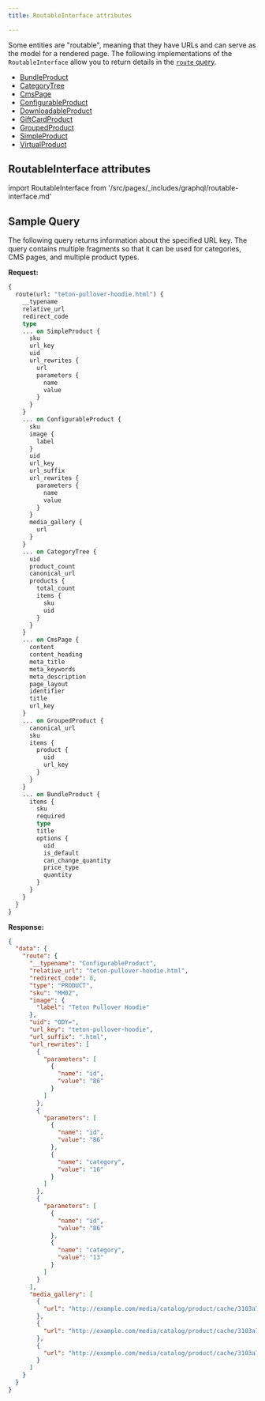 ```yaml
---
title: RoutableInterface attributes

---
```


Some entities are "routable", meaning that they have URLs and can serve as the model for a rendered page. The following implementations of the `RoutableInterface` allow you to return details in the [`route` query]({{page.baseurl}}/graphql/queries/route.html).

*  [BundleProduct]({{page.baseurl}}/graphql/interfaces/bundle-product.html)
*  [CategoryTree]({{page.baseurl}}/graphql/queries/category-list.html#Categories)
*  [CmsPage]({{page.baseurl}}/graphql/queries/cms-page.html)
*  [ConfigurableProduct]({{page.baseurl}}/graphql/interfaces/configurable-product.html)
*  [DownloadableProduct]({{page.baseurl}}/graphql/interfaces/downloadable-product.html)
*  [GiftCardProduct]({{page.baseurl}}/graphql/interfaces/gift-card-product.html)
*  [GroupedProduct]({{page.baseurl}}/graphql/interfaces/grouped-product.html)
*  [SimpleProduct]({{page.baseurl}}/graphql/interfaces/simple-product.html)
*  [VirtualProduct]({{page.baseurl}}/graphql/interfaces/virtual-product.html)

## RoutableInterface attributes

import RoutableInterface from '/src/pages/_includes/graphql/routable-interface.md'

<RoutableInterface />

## Sample Query

The following query returns information about the specified URL key. The query contains multiple fragments so that it can be used for categories, CMS pages, and multiple product types.

**Request:**

```graphql
{
  route(url: "teton-pullover-hoodie.html") {
    __typename
    relative_url
    redirect_code
    type
    ... on SimpleProduct {
      sku
      url_key
      uid
      url_rewrites {
        url
        parameters {
          name
          value
        }
      }
    }
    ... on ConfigurableProduct {
      sku
      image {
        label
      }
      uid
      url_key
      url_suffix
      url_rewrites {
        parameters {
          name
          value
        }
      }
      media_gallery {
        url
      }
    }
    ... on CategoryTree {
      uid
      product_count
      canonical_url
      products {
        total_count
        items {
          sku
          uid
        }
      }
    }
    ... on CmsPage {
      content
      content_heading
      meta_title
      meta_keywords
      meta_description
      page_layout
      identifier
      title
      url_key
    }
    ... on GroupedProduct {
      canonical_url
      sku
      items {
        product {
          uid
          url_key
        }
      }
    }
    ... on BundleProduct {
      items {
        sku
        required
        type
        title
        options {
          uid
          is_default
          can_change_quantity
          price_type
          quantity
        }
      }
    }
  }
}
```

**Response:**

```json
{
  "data": {
    "route": {
      "__typename": "ConfigurableProduct",
      "relative_url": "teton-pullover-hoodie.html",
      "redirect_code": 0,
      "type": "PRODUCT",
      "sku": "MH02",
      "image": {
        "label": "Teton Pullover Hoodie"
      },
      "uid": "ODY=",
      "url_key": "teton-pullover-hoodie",
      "url_suffix": ".html",
      "url_rewrites": [
        {
          "parameters": [
            {
              "name": "id",
              "value": "86"
            }
          ]
        },
        {
          "parameters": [
            {
              "name": "id",
              "value": "86"
            },
            {
              "name": "category",
              "value": "16"
            }
          ]
        },
        {
          "parameters": [
            {
              "name": "id",
              "value": "86"
            },
            {
              "name": "category",
              "value": "13"
            }
          ]
        }
      ],
      "media_gallery": [
        {
          "url": "http://example.com/media/catalog/product/cache/3103a735c131a485a1ff51c24439c39b/m/h/mh02-black_main_1.jpg"
        },
        {
          "url": "http://example.com/media/catalog/product/cache/3103a735c131a485a1ff51c24439c39b/m/h/mh02-black_alt1_1.jpg"
        },
        {
          "url": "http://example.com/media/catalog/product/cache/3103a735c131a485a1ff51c24439c39b/m/h/mh02-black_back_1.jpg"
        }
      ]
    }
  }
}
```
